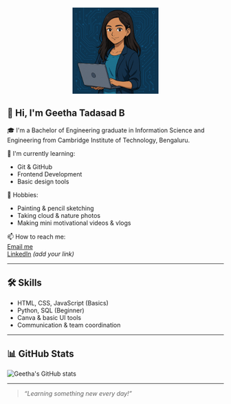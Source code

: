 <p align="center">
  <img src="https://github.com/demoseries/Geetha/raw/0b7bbb47b161b0df9f00a3dec97ccc6dd8165b3a/New%20image.png" width="200" alt="Profile Photo" />
</p>


## 👋 Hi, I'm Geetha Tadasad B

🎓 I'm a Bachelor of Engineering graduate in Information Science and Engineering from Cambridge Institute of Technology, Bengaluru.



🌱 I'm currently learning:
- Git & GitHub
- Frontend Development
- Basic design tools

🎨 Hobbies:
- Painting & pencil sketching
- Taking cloud & nature photos
- Making mini motivational videos & vlogs

📫 How to reach me:  
[Email me](mailto:your-email@example.com)  
[LinkedIn](https://www.linkedin.com/in/your-linkedin) *(add your link)*

---

## 🛠️ Skills

- HTML, CSS, JavaScript (Basics)
- Python, SQL (Beginner)
- Canva & basic UI tools
- Communication & team coordination

---

## 📊 GitHub Stats

![Geetha's GitHub stats](https://github-readme-stats.vercel.app/api?username=geetha&show_icons=true&theme=default)

---

> *“Learning something new every day!”*

